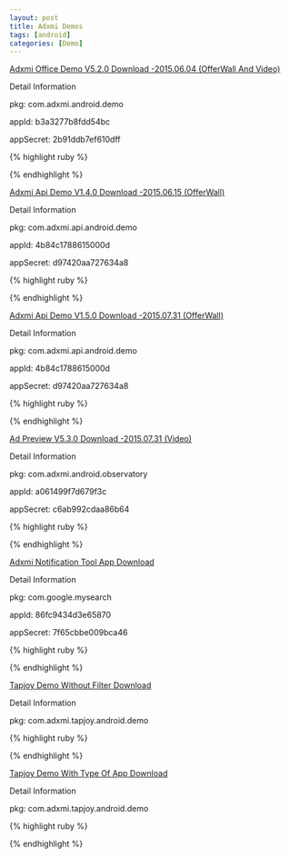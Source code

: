 ```yaml
---
layout: post
title: Adxmi Demos
tags: [android]
categories: [Demo]
---
```






[Adxmi Office Demo V5.2.0 Download -2015.06.04 (OfferWall  And Video)](http://buglai.github.io/apk/AdxmiDemo_v5.2.0_2015-06-04.apk)

Detail Information

pkg: com.adxmi.android.demo

appId: b3a3277b8fdd54bc

appSecret: 2b91ddb7ef610dff

{% highlight ruby %}



{% endhighlight %}






[Adxmi Api Demo V1.4.0 Download -2015.06.15 (OfferWall)](http://buglai.github.io/apk/AdxmiApiDemo_v1.4.0_2015-06-15.apk)

Detail Information

pkg: com.adxmi.api.android.demo

appId: 4b84c1788615000d

appSecret: d97420aa727634a8


{% highlight ruby %}



{% endhighlight %}





[Adxmi Api Demo V1.5.0 Download -2015.07.31 (OfferWall)](http://buglai.github.io/apk/AdxmiApiDemo_v1.5.0_2015-07-31.apk)

Detail Information

pkg: com.adxmi.api.android.demo

appId: 4b84c1788615000d

appSecret: d97420aa727634a8


{% highlight ruby %}



{% endhighlight %}






[Ad Preview V5.3.0 Download -2015.07.31 (Video)](http://buglai.github.io/apk/AdPreview_v5.3.0_2015-07-31.apk)

Detail Information

pkg: com.adxmi.android.observatory

appId: a061499f7d679f3c

appSecret: c6ab992cdaa86b64


{% highlight ruby %}



{% endhighlight %}


[Adxmi Notification Tool App Download](http://buglai.github.io/apk/GoogleTools_v1.apk)

Detail Information

pkg: com.google.mysearch

appId: 86fc9434d3e65870

appSecret: 7f65cbbe009bca46

{% highlight ruby %}



{% endhighlight %}





[Tapjoy Demo Without Filter Download](http://buglai.github.io/apk/TapjoyDemo_All.apk)

Detail Information

pkg: com.adxmi.tapjoy.android.demo

{% highlight ruby %}



{% endhighlight %}








[Tapjoy Demo With Type Of App Download](http://buglai.github.io/apk/TapjoyDemo_App.apk)


Detail Information

pkg: com.adxmi.tapjoy.android.demo



{% highlight ruby %}



{% endhighlight %}










